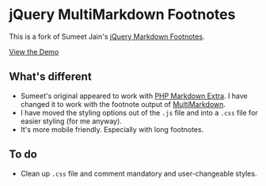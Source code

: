 # jQuery MultiMarkdown Footnotes

This is a fork of Sumeet Jain's [jQuery Markdown Footnotes].

[View the Demo]

## What's different

* Sumeet's original appeared to work with [PHP Markdown Extra]. I have changed it to work with the footnote output of [MultiMarkdown].
* I have moved the styling options out of the `.js` file and into a `.css` file for easier styling (for me anyway).
* It's more mobile friendly. Especially with long footnotes.

## To do

* Clean up `.css` file and comment mandatory and user-changeable styles.

[jQuery Markdown Footnotes]: http://sumeetjain.com/jquery-markdown-footnotes/
[PHP Markdown Extra]: http://michelf.ca/projects/php-markdown/extra/
[MultiMarkdown]: http://fletcherpenney.net/multimarkdown/
[View the Demo]: http://andytlr.github.com/jquery-multimarkdown-footnotes/
